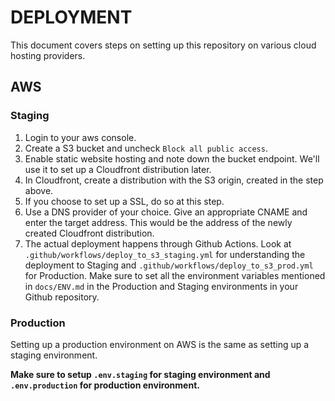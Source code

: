 # DEPLOYMENT
This document covers steps on setting up this repository on various cloud hosting providers.

## AWS
### Staging
1. Login to your aws console.
2. Create a S3 bucket and uncheck `Block all public access`.
3. Enable static website hosting and note down the bucket endpoint. We'll use it to set up a Cloudfront distribution later.
4. In Cloudfront, create a distribution with the S3 origin, created in the step above.
5. If you choose to set up a SSL, do so at this step.
6. Use a DNS provider of your choice. Give an appropriate CNAME and enter the target address. This would be the address of the newly created Cloudfront distribution.
7. The actual deployment happens through Github Actions. Look at `.github/workflows/deploy_to_s3_staging.yml` for understanding the deployment to Staging and `.github/workflows/deploy_to_s3_prod.yml` for Production. Make sure to set all the environment variables mentioned in `docs/ENV.md` in the Production and Staging environments in your Github repository.

### Production
Setting up a production environment on AWS is the same as setting up a staging environment.

**Make sure to setup `.env.staging` for staging environment and `.env.production` for production environment.**
